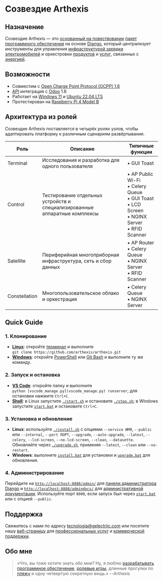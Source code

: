 # Созвездие Arthexis

## Назначение

Созвездие Arthexis — это [основанный на повествовании](https://ru.wikipedia.org/wiki/%D0%9D%D0%B0%D1%80%D1%80%D0%B0%D1%82%D0%B8%D0%B2) [пакет программного обеспечения](https://ru.wikipedia.org/wiki/%D0%9F%D0%B0%D0%BA%D0%B5%D1%82_%D0%BF%D1%80%D0%BE%D0%B3%D1%80%D0%B0%D0%BC%D0%BC) на основе [Django](https://www.djangoproject.com/), который централизует инструменты для управления [инфраструктурой зарядки электромобилей](https://ru.wikipedia.org/wiki/%D0%97%D0%B0%D1%80%D1%8F%D0%B4%D0%BD%D0%B0%D1%8F_%D1%81%D1%82%D0%B0%D0%BD%D1%86%D0%B8%D1%8F) и оркестровки [продуктов](https://ru.wikipedia.org/wiki/%D0%A2%D0%BE%D0%B2%D0%B0%D1%80) и [услуг](https://ru.wikipedia.org/wiki/%D0%A3%D1%81%D0%BB%D1%83%D0%B3%D0%B0), связанных с [энергией](https://ru.wikipedia.org/wiki/%D0%AD%D0%BD%D0%B5%D1%80%D0%B3%D0%B8%D1%8F).

## Возможности

- Совместим с [Open Charge Point Protocol (OCPP) 1.6](https://www.openchargealliance.org/protocols/ocpp-16/)
- [API](https://ru.wikipedia.org/wiki/API) интеграция с [Odoo](https://www.odoo.com/) 1.6
- Работает на [Windows 11](https://www.microsoft.com/windows/windows-11) и [Ubuntu 22.04 LTS](https://releases.ubuntu.com/22.04/)
- Протестирован на [Raspberry Pi 4 Model B](https://www.raspberrypi.com/products/raspberry-pi-4-model-b/)

## Архитектура из ролей

Созвездие Arthexis поставляется в четырёх ролях узлов, чтобы адаптировать платформу к различным сценариям развёртывания.

| Роль | Описание | Типичные функции |
| --- | --- | --- |
| Terminal | Исследования и разработка для одного пользователя | • GUI Toast |
| Control | Тестирование отдельных устройств и специализированные аппаратные комплексы | • AP Public Wi-Fi<br>• Celery Queue<br>• GUI Toast<br>• LCD Screen<br>• NGINX Server<br>• RFID Scanner |
| Satellite | Периферийная многоприборная инфраструктура, сеть и сбор данных | • AP Router<br>• Celery Queue<br>• NGINX Server<br>• RFID Scanner |
| Constellation | Многопользовательское облако и оркестрация | • Celery Queue<br>• NGINX Server |

## Quick Guide

### 1. Клонирование
- **[Linux](https://ru.wikipedia.org/wiki/Linux)**: откройте [терминал](https://ru.wikipedia.org/wiki/Командная_оболочка) и выполните  
  `git clone https://github.com/arthexis/arthexis.git`
- **[Windows](https://ru.wikipedia.org/wiki/Microsoft_Windows)**: откройте [PowerShell](https://learn.microsoft.com/ru-ru/powershell/) или [Git Bash](https://gitforwindows.org/) и выполните ту же команду.

### 2. Запуск и остановка
- **[VS Code](https://code.visualstudio.com/)**: откройте папку и выполните  
  `python [vscode_manage.py](vscode_manage.py) runserver`; для остановки нажмите `Ctrl+C`.
- **[Shell](https://ru.wikipedia.org/wiki/Командная_оболочка)**: в Linux запустите [`./start.sh`](start.sh) и остановите [`./stop.sh`](stop.sh); в Windows запустите [`start.bat`](start.bat) и остановите `Ctrl+C`.

### 3. Установка и обновление
- **Linux**: используйте [`./install.sh`](install.sh) с опциями `--service ИМЯ`, `--public` или `--internal`, `--port ПОРТ`, `--upgrade`, `--auto-upgrade`, `--latest`, `--celery`, `--lcd-screen`, `--no-lcd-screen`, `--clean`, `--datasette`. Обновляйте через [`./upgrade.sh`](upgrade.sh), применяя `--latest`, `--clean` или `--no-restart`.
- **Windows**: выполните [`install.bat`](install.bat) для установки и [`upgrade.bat`](upgrade.bat) для обновления.

### 4. Администрирование
Перейдите на [`http://localhost:8888/admin/`](http://localhost:8888/admin/) для [панели администратора Django](https://docs.djangoproject.com/en/stable/ref/contrib/admin/) и [`http://localhost:8888/admindocs/`](http://localhost:8888/admindocs/) для [административной документации](https://docs.djangoproject.com/en/stable/ref/contrib/admin/admindocs/). Используйте порт `8000`, если запуск был через [`start.bat`](start.bat) или с опцией `--public`.

## Поддержка

Свяжитесь с нами по адресу [tecnologia@gelectriic.com](mailto:tecnologia@gelectriic.com) или посетите нашу [веб-страницу](https://www.gelectriic.com/) для [профессиональных услуг](https://ru.wikipedia.org/wiki/%D0%9F%D1%80%D0%BE%D1%84%D0%B5%D1%81%D1%81%D0%B8%D0%BE%D0%BD%D0%B0%D0%BB%D1%8C%D0%BD%D1%8B%D0%B5_%D1%83%D1%81%D0%BB%D1%83%D0%B3%D0%B8) и [коммерческой поддержки](https://ru.wikipedia.org/wiki/%D0%A2%D0%B5%D1%85%D0%BD%D0%B8%D1%87%D0%B5%D1%81%D0%BA%D0%B0%D1%8F_%D0%BF%D0%BE%D0%B4%D0%B4%D0%B5%D1%80%D0%B6%D0%BA%D0%B0).

## Обо мне

> «Что, вы тоже хотите знать обо мне? Ну, я люблю [разрабатывать программное обеспечение](https://ru.wikipedia.org/wiki/%D0%A0%D0%B0%D0%B7%D1%80%D0%B0%D0%B1%D0%BE%D1%82%D0%BA%D0%B0_%D0%BF%D1%80%D0%BE%D0%B3%D1%80%D0%B0%D0%BC%D0%BC%D0%BD%D0%BE%D0%B3%D0%BE_%D0%BE%D0%B1%D0%B5%D1%81%D0%BF%D0%B5%D1%87%D0%B5%D0%BD%D0%B8%D1%8F), [ролевые игры](https://ru.wikipedia.org/wiki/%D0%A0%D0%BE%D0%BB%D0%B5%D0%B2%D0%B0%D1%8F_%D0%B8%D0%B3%D1%80%D0%B0), длинные прогулки по [пляжу](https://ru.wikipedia.org/wiki/%D0%9F%D0%BB%D1%8F%D0%B6) и одну четвертую секретную вещь.»
> --Arthexis
